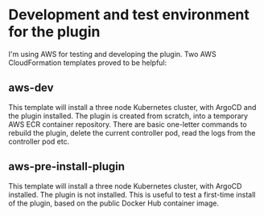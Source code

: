 # Development and test environment for the plugin

I'm using AWS for testing and developing the plugin. Two AWS CloudFormation
templates proved to be helpful:

## aws-dev

This template will install a three node Kubernetes cluster, with ArgoCD and the
plugin installed. The plugin is created from scratch, into a temporary AWS ECR
container repository. There are basic one-letter commands to rebuild the plugin,
delete the current controller pod, read the logs from the controller pod etc.

## aws-pre-install-plugin

This template will install a three node Kubernetes cluster, with ArgoCD
installed. The plugin is not installed. This is useful to test a first-time
install of the plugin, based on the public Docker Hub container image.
